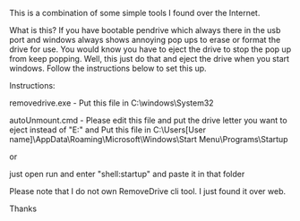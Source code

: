 This is a combination of some simple tools I found over the Internet.  

What is this?
If you have bootable pendrive which always there in the usb port and windows always shows annoying pop ups to erase or format the drive for use. You would know you have to eject the drive to stop the pop up from keep popping. Well, this just do that and eject the drive when you start windows. Follow the instructions below to set this up.

Instructions:

removedrive.exe - Put this file in C:\windows\System32

autoUnmount.cmd - Please edit this file and put the drive letter you want to eject instead of "E:" and Put this file in C:\Users\[User name]\AppData\Roaming\Microsoft\Windows\Start Menu\Programs\Startup

or 

just open run and enter "shell:startup" and paste it in that folder


Please note that I do not own RemoveDrive cli tool. I just found it over web. 

Thanks